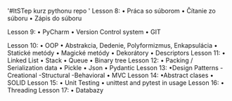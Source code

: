 '#ItSTep kurz pythonu repo ' 
Lesson 8:   • Práca so súborom
            • Čítanie zo súboru
            • Zápis do súboru

Lesson 9:   • PyCharm
            • Version Control system
            • GIT

Lesson 10:   • OOP 
            • Abstrakcia, Dedenie, Polyformizmus, Enkapsulácia 
            • Statické metódy 
            • Magické metódy 
            • Dekorátory 
            • Descriptors
Lesson 11:  • Linked List
            • Stack
            • Queue
            • Binary tree
Lesson 12:  • Packing / Serialization data
            • Pickle
            • Json
            • Pydantic
Lesson 13: •Design Patterns 
            -Creational
            -Structural
            -Behavioral
            • MVC
Lesson 14:  •Abstract clases
            • SOLID
Lesson 15:  • Unit Testing 
            • unittest and pytest in usage
Lesson 16:  • Threading
Lesson 17:  • Databazy